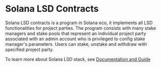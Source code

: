 # Solana LSD Contracts

Solana LSD contracts is a program in Solana eco, it implements all LSD functionalities for project parties. The program consists with many stake managers and stake pools that represent an individual project party associated with an admin account who is privileged to config stake manager's parameters. Users can stake, unstake and withdraw with specified project party.

To learn more about Solana LSD stack, see [Documentation and Guide](https://lsaas-docs.stafi.io/docs/architecture/solana_lsd.html)
